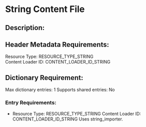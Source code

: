 String Content File
===================
## Description:

## Header Metadata Requirements:
Resource Type: RESOURCE_TYPE_STRING  
Content Loader ID: CONTENT_LOADER_ID_STRING

## Dictionary Requirement:
Max dictionary entries: 1
Supports shared entries: No

### Entry Requirements:
* Resource Type: RESOURCE_TYPE_STRING
  Content Loader ID: CONTENT_LOADER_ID_STRING
  Uses string_importer.